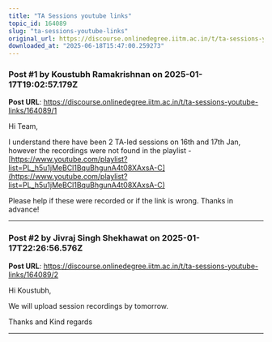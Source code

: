 ```yaml
---
title: "TA Sessions youtube links"
topic_id: 164089
slug: "ta-sessions-youtube-links"
original_url: https://discourse.onlinedegree.iitm.ac.in/t/ta-sessions-youtube-links/164089
downloaded_at: "2025-06-18T15:47:00.259273"
---
```


### Post #1 by Koustubh Ramakrishnan on 2025-01-17T19:02:57.179Z
**Post URL**: https://discourse.onlinedegree.iitm.ac.in/t/ta-sessions-youtube-links/164089/1

Hi Team,

I understand there have been 2 TA-led sessions on 16th and 17th Jan, however the recordings were not found in the playlist -
[https://www.youtube.com/playlist?list=PL_h5u1jMeBCl1BquBhgunA4t08XAxsA-C](https://www.youtube.com/playlist?list=PL_h5u1jMeBCl1BquBhgunA4t08XAxsA-C)

Please help if these were recorded or if the link is wrong. Thanks in advance!

---

### Post #2 by Jivraj Singh Shekhawat on 2025-01-17T22:26:56.576Z
**Post URL**: https://discourse.onlinedegree.iitm.ac.in/t/ta-sessions-youtube-links/164089/2

Hi Koustubh,

We will upload session recordings by tomorrow.

Thanks and Kind regards

---
